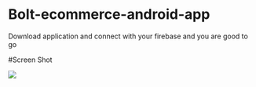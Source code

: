# Bolt-ecommerce-android-app   
Download application and connect with your firebase and you are good to go

#Screen Shot   

![](https://media.giphy.com/media/IgeEGHbyznUlkbPDni/source.gif)

